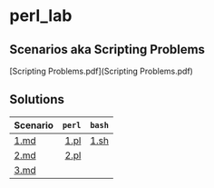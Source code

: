 # perl_lab

## Scenarios aka Scripting Problems

[Scripting Problems.pdf](Scripting Problems.pdf)

## Solutions

| Scenario               | `perl`         | `bash`         |
| :---                   | --:            | --:            |
| [1.md](1/scenario1.md) | [1.pl](1/1.pl) | [1.sh](1/1.sh) |
| [2.md](2/scenario2.md) | [2.pl](2/2.pl) |                |
| [3.md](3/scenario3.md) |                |                |
